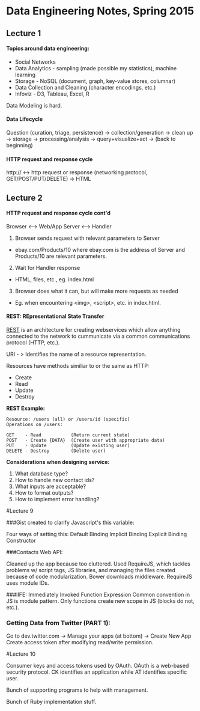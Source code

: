 # Data Engineering Notes, Spring 2015

## Lecture 1

#### Topics around data engineering:
* Social Networks
* Data Analytics - sampling (made possible my statistics), machine learning 
* Storage - NoSQL (document, graph, key-value stores, columnar)
* Data Collection and Cleaning (character encodings, etc.)
* Infoviz - D3, Tableau, Excel, R

Data Modeling is hard.

#### Data Lifecycle
Question (curation, triage, persistence) -> collection/generation -> clean up -> storage -> processing/analysis -> query+visualize+act -> (back to beginning)

#### HTTP request and response cycle
http:// <-> http request or response (networking protocol, GET/POST/PUT/DELETE) -> HTML

## Lecture 2

#### HTTP request and response cycle cont'd

Browser <--> Web/App Server <--> Handler

1. Browser sends request with relevant parameters to Server  
  - ebay.com/Products/10 where ebay.com is the address of Server and Products/10 are relevant parameters.  
2. Wait for Handler response  
  - HTML, files, etc., eg. index.html  
3. Browser does what it can, but will make more requests as needed   
  - Eg. when encountering \<img>, \<script>, etc. in index.html.

#### REST: REpresentational State Transfer

[REST](http://en.wikipedia.org/wiki/Representational_state_transfer "Wiki Link") is an architecture for creating webservices which allow anything connected to the network to cummunicate via a common communications protocol (HTTP, etc.). 

URI - > Identifies the name of a resource representation.

Resources have methods similiar to or the same as HTTP: 
  * Create
  * Read
  * Update
  * Destroy

**REST Example:**
```
Resource: /users (all) or /users/id (specific)
Operations on /users:

GET    - Read           (Return current state)
POST   - Create {DATA}  (Create user with appropriate data)
PUT    - Update         (Update existing user)
DELETE - Destroy        (Delete user)
```

**Considerations when designing service:**  
 1. What database type?  
 2. How to handle new contact ids?  
 3. What inputs are acceptable?  
 4. How to format outputs?  
 5. How to implement error handling?  
 

#Lecture 9

###Gist created to clarify Javascript's this variable: 

Four ways of setting this: 
Default Binding
Implicit Binding
Explicit Binding
Constructor

###Contacts Web API:

Cleaned up the app because too cluttered. 
Used RequireJS, which tackles problems w/ script tags, JS libraries, and managing the files created because of code modularization.
Bower downloads middleware.
RequireJS uses module IDs.

###IIFE: Immediately Invoked Function Expression
Common convention in JS is module pattern.
Only functions create new scope in JS (blocks do not, etc.).

### Getting Data from Twitter (PART 1):
Go to dev.twitter.com -> Manage your apps (at bottom) -> Create New App
Create access token after modifying read/write permission.

#Lecture 10

Consumer keys and access tokens used by OAuth. OAuth is a web-based security protocol. CK identifies an application while AT identifies specific user. 

Bunch of supporting programs to help with management. 

Bunch of Ruby implementation stuff.











